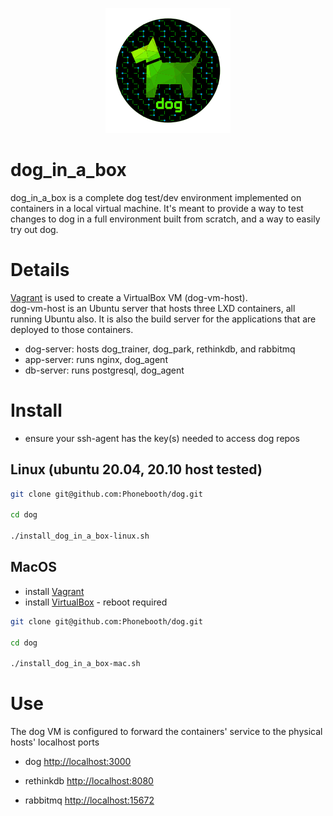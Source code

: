 <p align="center">
  <img src="../images/dog-segmented-green.network-200x200.png">
</p>

<h1>dog_in_a_box</h1>

dog_in_a_box is a complete dog test/dev environment implemented on containers in
a local virtual machine.
It's meant to provide a way to test changes to dog in a full environment built
from scratch, and a way to easily try out dog.

# Details

[Vagrant](https://www.vagrantup.com) is used to create a VirtualBox VM (dog-vm-host).  
dog-vm-host is an Ubuntu server that hosts three LXD containers, all running Ubuntu also.
It is also the build server for the applications that are deployed to those containers.

- dog-server: hosts dog_trainer, dog_park, rethinkdb, and rabbitmq
- app-server: runs nginx, dog_agent
- db-server: runs postgresql, dog_agent

# Install

- ensure your ssh-agent has the key(s) needed to access dog repos

## Linux (ubuntu 20.04, 20.10 host tested)

```bash
git clone git@github.com:Phonebooth/dog.git

cd dog

./install_dog_in_a_box-linux.sh
```

## MacOS

- install [Vagrant](http://vagrantup.com)
- install [VirtualBox](http://virtualbox.org) - reboot required

```bash
git clone git@github.com:Phonebooth/dog.git

cd dog

./install_dog_in_a_box-mac.sh
```

# Use

The dog VM is configured to forward the containers' service to the physical hosts'
localhost ports

- dog [http://localhost:3000](http://localhost:3000)

- rethinkdb [http://localhost:8080](http://localhost:8080)

- rabbitmq [http://localhost:15672](http://localhost:15672)

